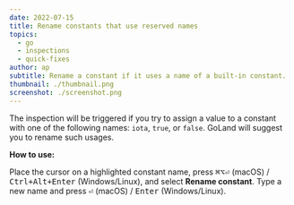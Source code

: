 ```yaml
---
date: 2022-07-15
title: Rename constants that use reserved names
topics:
  - go
  - inspections
  - quick-fixes
author: ap
subtitle: Rename a constant if it uses a name of a built-in constant.
thumbnail: ./thumbnail.png
screenshot: ./screenshot.png
---
```


The inspection will be triggered if you try to assign a value to a constant with one of the following names: `iota`, `true`, or `false`. GoLand will suggest you to rename such usages.

**How to use:**

Place the cursor on a highlighted constant name, press <kbd>⌘⌥⏎</kbd> (macOS) / <kbd>Ctrl+Alt+Enter</kbd> (Windows/Linux), and select **Rename constant**. Type a new name and press <kbd>⏎</kbd> (macOS) / <kbd>Enter</kbd> (Windows/Linux).
